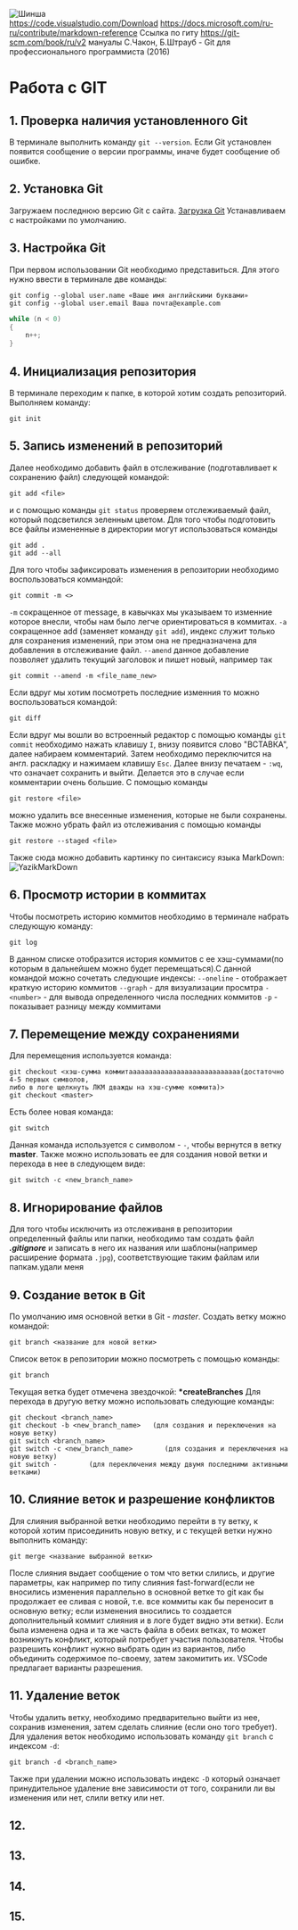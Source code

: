 ![Шинша](12.jpg)                   
https://code.visualstudio.com/Download
https://docs.microsoft.com/ru-ru/contribute/markdown-reference
Ссылка по гиту
https://git-scm.com/book/ru/v2
мануалы С.Чакон, Б.Штрауб - Git для профессионального программиста (2016)
                        
# Работа c GIT #
## 1. Проверка наличия установленного Git
В терминале выполнить команду `git --version`.
Если Git установлен появится сообщение о версии программы, иначе будет сообщение об ошибке.
## 2. Установка Git
Загружаем последнюю версию Git с сайта. [Загрузка Git](https://git-scm.com/downloads)
Устанавливаем с настройками по умолчанию.
## 3. Настройка Git
При первом использовании Git необходимо представиться. Для этого нужно ввести в терминале две команды:
```
git config --global user.name «Ваше имя английскими буквами»
git config --global user.email Ваша почта@example.com
```
```C#
while (n < 0)
{
    n++;
}
```
## 4. Инициализация репозитория
В терминале переходим к папке, в которой хотим создать репозиторий. Выполняем команду:
```
git init
```
## 5. Запись изменений в репозиторий
Далее необходимо добавить файл в отслеживание (подготавливает к сохранению файл) следующей командой:
```
git add <file>
```
и с помощью команды `git status` проверяем отслеживаемый файл, который подсветился зеленным цветом. Для того чтобы подготовить все файлы измененные в директории могут использоваться команды
```
git add .
git add --all
```
Для того чтобы зафиксировать изменения в репозитории необходимо воспользоваться коммандой:
```
git commit -m <>
```
`-m` сокращенное от message, в кавычках мы указываем то изменние которое внесли, чтобы нам было легче ориентироваться в коммитах.
`-a` сокращенное add (заменяет команду `git add`), индекс служит только для сохранения изменений, при этом она не предназначена для добавления в отслеживание файл.
`--amend` данное добавление позволяет удалить текущий заголовок и пишет новый, например так
```
git commit --amend -m <file_name_new>
```
Если вдруг мы хотим посмотреть последние изменния то можно воспользоваться командой:
```
git diff
```
Если вдруг мы вошли во встроенный редактор с помощью команды `git commit` необходимо нажать клавишу `I`, внизу появится слово "ВСТАВКА", далее набираем комментарий. Затем необходимо переключится на англ. раскладку и нажимаем клавишу `Esc`. Далее внизу печатаем - `:wq`, что означает сохранить и выйти. Делается это в случае если комментарии очень большие.
С помощью команды 
```
git restore <file>
```
можно удалить все внесенные изменения, которые не были сохранены.
Также можно убрать файл из отслеживания с помощью команды
```
git restore --staged <file>
```
Также сюда можно добавить картинку по синтаксису языка MarkDown:
![YazikMarkDown](YazikMarkDown.png)
## 6. Просмотр истории в коммитах
Чтобы посмотреть историю коммитов необходимо в терминале набрать следующую команду:
```
git log
```
В данном списке отобразится история коммитов с ее хэш-суммами(по которым в дальнейшем можно будет перемещаться).С данной командой можно сочетать следующие индексы:
`--oneline` - отображает краткую историю коммитов
`--graph` - для визуализации просмтра
`-<number>` - для вывода определенного числа последних коммитов
`-p` - показывает разницу между коммитами
## 7. Перемещение между сохранениями
Для перемещения используется команда:
```
git checkout <хэш-сумма коммитаaaaaaaaaaaaaaaaaaaaaaaaaaaa(достаточно 4-5 первых символов,
либо в логе щелкнуть ЛКМ дважды на хэш-сумме коммита)>
git checkout <master>
```
Есть более новая команда:
```
git switch
```
Данная команда используется с символом - `-`, чтобы вернутся в ветку **master**. Также можно использовать ее для создания новой ветки и перехода в нее в следующем виде:
```
git switch -c <new_branch_name>
```
## 8. Игнорирование файлов
Для того чтобы исключить из отслеживаня в репозитории определенный файлы или папки, необходимо там создать файл ***.gitignore*** и записать в него их названия или шаблоны(например расширение формата `.jpg`), соответствующие таким файлам или папкам.удали меня
## 9. Создание веток в Git
По умолчанию имя основной ветки в Git - *master*.
Создать ветку можно командой:
```
git branch <название для новой ветки>
```
Список веток в репозитории можно посмотреть с помощью команды:
```
git branch
```
Текущая ветка будет отмечена звездочкой: **\*createBranches**
Для перехода в другую ветку можно использовать следующие команды:
```
git checkout <branch_name>
git checkout -b <new_branch_name>   (для создания и переключения на новую ветку)
git switch <branch_name>
git switch -c <new_branch_name>        (для создания и переключения на новую ветку)
git switch -        (для переключения между двумя последними активными ветками)
```
## 10. Слияние веток и разрешение конфликтов
Для слияния выбранной ветки необходимо перейти в ту ветку, к которой хотим присоединить новую ветку, и с текущей ветки нужно выполнить команду:
```
git merge <название выбранной ветки>
```
После слияния выдает сообщение о том что ветки слились, и другие параметры, как например по типу слияния fast-forward(если не вносились изменения параллельно в основной ветке то git как бы продолжает ее сливая с новой, т.е. все коммиты как бы переносит в основную ветку; если изменения вносились то создается дополнительный коммит слияния и в логе будет видно эти ветки). Если была изменена одна и та же часть файла в обеих ветках, то может возникнуть конфликт, который потребует участия пользователя. Чтобы разрешить конфликт нужно выбрать один из вариантов, либо объединить содержимое по-своему, затем закомитить их. VSCode предлагает варианты разрешения.
## 11. Удаление веток
Чтобы удалить ветку, необходимо предварительно выйти из нее, сохранив изменения, затем сделать слияние (если оно того требует). Для удаления веток необходимо использовать команду `git branch` с индексом `-d`:
```
git branch -d <branch_name>
```
Также при удалении можно использовать индекс `-D` который означает принудительное удаление вне зависимости от того, сохранили ли вы изменения или нет, слили ветку или нет.
## 12.
## 13.
## 14.
## 15.